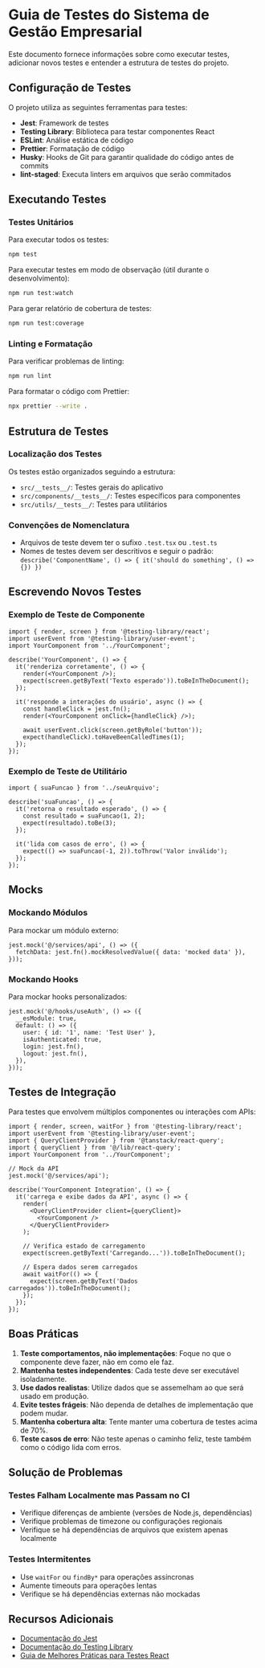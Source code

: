 # Guia de Testes do Sistema de Gestão Empresarial

Este documento fornece informações sobre como executar testes, adicionar novos testes e entender a estrutura de testes do projeto.

## Configuração de Testes

O projeto utiliza as seguintes ferramentas para testes:

- **Jest**: Framework de testes
- **Testing Library**: Biblioteca para testar componentes React
- **ESLint**: Análise estática de código
- **Prettier**: Formatação de código
- **Husky**: Hooks de Git para garantir qualidade do código antes de commits
- **lint-staged**: Executa linters em arquivos que serão commitados

## Executando Testes

### Testes Unitários

Para executar todos os testes:

```bash
npm test
```

Para executar testes em modo de observação (útil durante o desenvolvimento):

```bash
npm run test:watch
```

Para gerar relatório de cobertura de testes:

```bash
npm run test:coverage
```

### Linting e Formatação

Para verificar problemas de linting:

```bash
npm run lint
```

Para formatar o código com Prettier:

```bash
npx prettier --write .
```

## Estrutura de Testes

### Localização dos Testes

Os testes estão organizados seguindo a estrutura:

- `src/__tests__/`: Testes gerais do aplicativo
- `src/components/__tests__/`: Testes específicos para componentes
- `src/utils/__tests__/`: Testes para utilitários

### Convenções de Nomenclatura

- Arquivos de teste devem ter o sufixo `.test.tsx` ou `.test.ts`
- Nomes de testes devem ser descritivos e seguir o padrão: `describe('ComponentName', () => { it('should do something', () => {}) })`

## Escrevendo Novos Testes

### Exemplo de Teste de Componente

```tsx
import { render, screen } from '@testing-library/react';
import userEvent from '@testing-library/user-event';
import YourComponent from '../YourComponent';

describe('YourComponent', () => {
  it('renderiza corretamente', () => {
    render(<YourComponent />);
    expect(screen.getByText('Texto esperado')).toBeInTheDocument();
  });

  it('responde a interações do usuário', async () => {
    const handleClick = jest.fn();
    render(<YourComponent onClick={handleClick} />);
    
    await userEvent.click(screen.getByRole('button'));
    expect(handleClick).toHaveBeenCalledTimes(1);
  });
});
```

### Exemplo de Teste de Utilitário

```tsx
import { suaFuncao } from '../seuArquivo';

describe('suaFuncao', () => {
  it('retorna o resultado esperado', () => {
    const resultado = suaFuncao(1, 2);
    expect(resultado).toBe(3);
  });

  it('lida com casos de erro', () => {
    expect(() => suaFuncao(-1, 2)).toThrow('Valor inválido');
  });
});
```

## Mocks

### Mockando Módulos

Para mockar um módulo externo:

```tsx
jest.mock('@/services/api', () => ({
  fetchData: jest.fn().mockResolvedValue({ data: 'mocked data' }),
}));
```

### Mockando Hooks

Para mockar hooks personalizados:

```tsx
jest.mock('@/hooks/useAuth', () => ({
  __esModule: true,
  default: () => ({
    user: { id: '1', name: 'Test User' },
    isAuthenticated: true,
    login: jest.fn(),
    logout: jest.fn(),
  }),
}));
```

## Testes de Integração

Para testes que envolvem múltiplos componentes ou interações com APIs:

```tsx
import { render, screen, waitFor } from '@testing-library/react';
import userEvent from '@testing-library/user-event';
import { QueryClientProvider } from '@tanstack/react-query';
import { queryClient } from '@/lib/react-query';
import YourComponent from '../YourComponent';

// Mock da API
jest.mock('@/services/api');

describe('YourComponent Integration', () => {
  it('carrega e exibe dados da API', async () => {
    render(
      <QueryClientProvider client={queryClient}>
        <YourComponent />
      </QueryClientProvider>
    );
    
    // Verifica estado de carregamento
    expect(screen.getByText('Carregando...')).toBeInTheDocument();
    
    // Espera dados serem carregados
    await waitFor(() => {
      expect(screen.getByText('Dados carregados')).toBeInTheDocument();
    });
  });
});
```

## Boas Práticas

1. **Teste comportamentos, não implementações**: Foque no que o componente deve fazer, não em como ele faz.
2. **Mantenha testes independentes**: Cada teste deve ser executável isoladamente.
3. **Use dados realistas**: Utilize dados que se assemelham ao que será usado em produção.
4. **Evite testes frágeis**: Não dependa de detalhes de implementação que podem mudar.
5. **Mantenha cobertura alta**: Tente manter uma cobertura de testes acima de 70%.
6. **Teste casos de erro**: Não teste apenas o caminho feliz, teste também como o código lida com erros.

## Solução de Problemas

### Testes Falham Localmente mas Passam no CI

- Verifique diferenças de ambiente (versões de Node.js, dependências)
- Verifique problemas de timezone ou configurações regionais
- Verifique se há dependências de arquivos que existem apenas localmente

### Testes Intermitentes

- Use `waitFor` ou `findBy*` para operações assíncronas
- Aumente timeouts para operações lentas
- Verifique se há dependências externas não mockadas

## Recursos Adicionais

- [Documentação do Jest](https://jestjs.io/docs/getting-started)
- [Documentação do Testing Library](https://testing-library.com/docs/)
- [Guia de Melhores Práticas para Testes React](https://kentcdodds.com/blog/common-mistakes-with-react-testing-library)